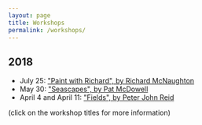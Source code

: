 ```yaml
---
layout: page
title: Workshops
permalink: /workshops/
---
```

## 2018
* July 25: ["Paint with Richard", by Richard McNaughton](/workshops/2018-07-25-richard)
* May 30: ["Seascapes", by Pat McDowell](/workshops/2018-05-01-seascapes)
* April 4 and April 11: ["Fields", by Peter John Reid](/workshops/2018-04-01-fields)

(click on the workshop titles for more information)
